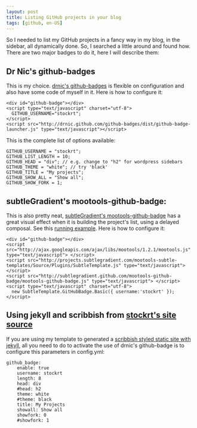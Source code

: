 ```yaml
---
layout: post
title: Listing GitHub projects in your blog
tags: [github, en-US]
---
```

So I needed to list my GitHub projects in a fancy way in my blog, in the
sidebar, all dynamically done. So, I searched a little around and found how.
There are two major badges to do it, here I will describe them:

## Dr Nic's github-badges
This is my choice. [drnic's github-badges](http://drnic.github.com/github-badges)
is flexible on configuration and also have some code of myself in it.
Here is how to configure it:

    <div id="github-badge"></div>
    <script type="text/javascript" charset="utf-8">
      GITHUB_USERNAME="stockrt";
    </script>
    <script src="http://drnic.github.com/github-badges/dist/github-badge-launcher.js" type="text/javascript"></script>

This is the complete list of options available:

    GITHUB_USERNAME = "stockrt";
    GITHUB_LIST_LENGTH = 10;
    GITHUB_HEAD = "div"; // e.g. change to "h2" for wordpress sidebars
    GITHUB_THEME = "white"; // try 'black'
    GITHUB_TITLE = "My projects";
    GITHUB_SHOW_ALL = "Show all";
    GITHUB_SHOW_FORK = 1;

## subtleGradient's mootools-github-badge:
This is also pretty neat, [subtleGradient's mootools-github-badge](http://github.com/subtleGradient/mootools-github-badge)
has a great visual effect when it is building the project's list, using a
delayed composal. See this [running example](http://subtlegradient.github.com/mootools-github-badge).
Here is how to configure it:

    <div id="github-badge"></div>
    <script src="http://ajax.googleapis.com/ajax/libs/mootools/1.2.1/mootools.js" type="text/javascript"> </script>
    <script src="http://projects.subtlegradient.com/mootools-subtle-templates/Source/Plugins/SubtleTemplate.js" type="text/javascript"> </script>
    <script src="http://subtlegradient.github.com/mootools-github-badge/mootools-github-badge.js" type="text/javascript"> </script>
    <script type="text/javascript" charset="utf-8">
      new SubtleTemplate.GitHubBadge.Basic({ username:'stockrt' });
    </script>

## Using jekyll and scribbish from [stockrt's site source](http://github.com/stockrt/stockrt.github.com/tree/master/site)
If you are using my template to generated a [scribbish styled static site with
jekyll](http://stockrt.github.com/p/iniciando-um-blog-no-github), all you need
to do to activate the use of drnic's github-badge is to configure this
parameters in config.yml:

    github_badge:
        enable: true
        username: stockrt
        length: 8
        head: div
        #head: h2
        theme: white
        #theme: black
        title: My Projects
        showall: Show all
        showfork: 0
        #showfork: 1
